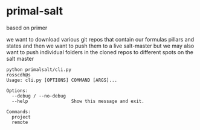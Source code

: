 # primal-salt

based on primer

we want to download various git repos that contain our formulas pillars and states and then we want to push them to a live salt-master but we may also want to push individual folders in the cloned repos to different spots on the salt master

```python3
python primalsalt/cli.py                                                                                  rosscdh@s
Usage: cli.py [OPTIONS] COMMAND [ARGS]...

Options:
  --debug / --no-debug
  --help                Show this message and exit.

Commands:
  project
  remote
```